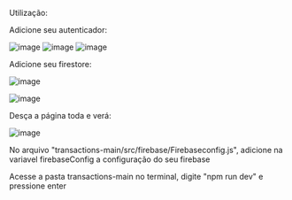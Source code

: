 Utilização:

Adicione seu autenticador:

![image](https://github.com/LucasPizol/transactions/assets/131599316/3bb7b632-e040-4552-be60-16d6e30fe40c)
![image](https://github.com/LucasPizol/transactions/assets/131599316/f41cec0a-d7a6-4b72-8d33-20a3db130cb7)
![image](https://github.com/LucasPizol/transactions/assets/131599316/396f7eb2-2442-4ddd-a005-f1771e16ee44)

Adicione seu firestore:

![image](https://github.com/LucasPizol/transactions/assets/131599316/b1e4b7a8-b99e-438c-89de-9fbe9dd0d534)


![image](https://github.com/LucasPizol/transactions/assets/131599316/7e32ff5c-8b60-414d-b5c9-0ef43f13c342)

Desça a página toda e verá:

![image](https://github.com/LucasPizol/transactions/assets/131599316/5e8bc339-9ec6-48e5-808f-ba10571d2917)

No arquivo "transactions-main/src/firebase/Firebaseconfig.js", adicione na variavel firebaseConfig a configuração do seu firebase

Acesse a pasta transactions-main no terminal, digite "npm run dev" e pressione enter
